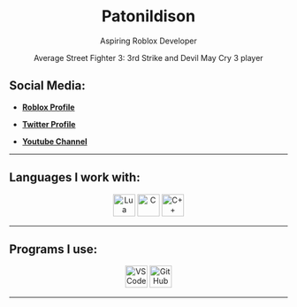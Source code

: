 <h1 align="center">Patonildison</h1>
<p align="center">
  Aspiring Roblox Developer
</p>
<p align="center">
  Average Street Fighter 3: 3rd Strike and Devil May Cry 3 player
</p>

## Social Media:
-  [**Roblox Profile**](https://roblox.com/users/2846615902/profile)

- [**Twitter Profile**](https://x.com/soulcore00/)

- [**Youtube Channel**](https://www.youtube.com/@Patonildison)

---

## Languages I work with:

<div align="center">
  <img src="https://cdn.jsdelivr.net/gh/devicons/devicon/icons/lua/lua-original.svg" width="40" alt="Lua"/>
  <img src="https://cdn.jsdelivr.net/gh/devicons/devicon/icons/c/c-original.svg" width="40" alt="C"/>
  <img src="https://cdn.jsdelivr.net/gh/devicons/devicon/icons/cplusplus/cplusplus-original.svg" width="40" alt="C++"/>
</div>

---

## Programs I use:

<div align="center">
  <img src="https://cdn.jsdelivr.net/gh/devicons/devicon/icons/vscode/vscode-original.svg" width="40" alt="VS Code"/>
  <img src="https://cdn.jsdelivr.net/gh/devicons/devicon/icons/github/github-original.svg" width="40" alt="GitHub"/>
</div>

---

<p align="center">
  
</p>
